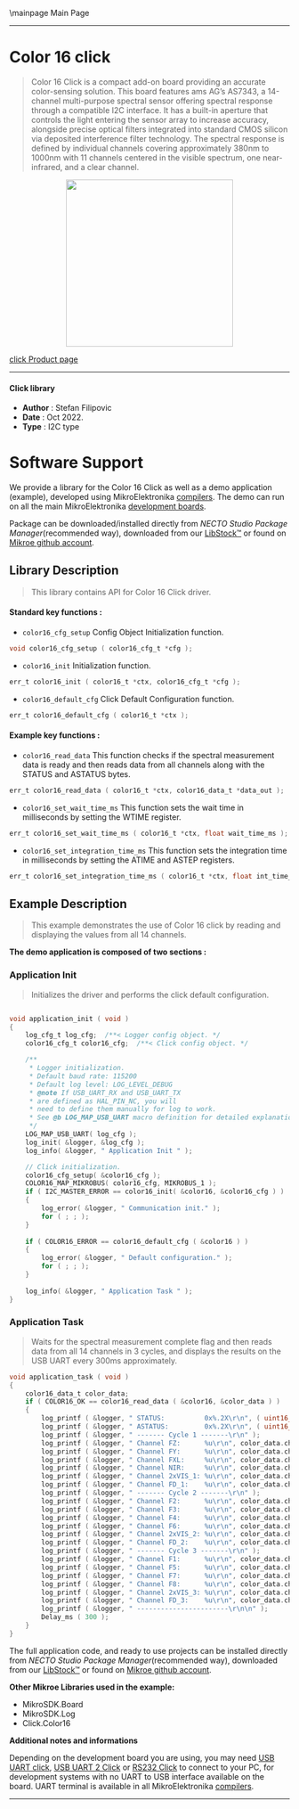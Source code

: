 \mainpage Main Page

---
# Color 16 click

> Color 16 Click is a compact add-on board providing an accurate color-sensing solution. This board features ams AG’s AS7343, a 14-channel multi-purpose spectral sensor offering spectral response through a compatible I2C interface. It has a built-in aperture that controls the light entering the sensor array to increase accuracy, alongside precise optical filters integrated into standard CMOS silicon via deposited interference filter technology. The spectral response is defined by individual channels covering approximately 380nm to 1000nm with 11 channels centered in the visible spectrum, one near-infrared, and a clear channel.

<p align="center">
  <img src="https://download.mikroe.com/images/click_for_ide/color16_click.png" height=300px>
</p>

[click Product page](https://www.mikroe.com/color-16-click)

---


#### Click library

- **Author**        : Stefan Filipovic
- **Date**          : Oct 2022.
- **Type**          : I2C type


# Software Support

We provide a library for the Color 16 Click
as well as a demo application (example), developed using MikroElektronika
[compilers](https://www.mikroe.com/necto-studio).
The demo can run on all the main MikroElektronika [development boards](https://www.mikroe.com/development-boards).

Package can be downloaded/installed directly from *NECTO Studio Package Manager*(recommended way), downloaded from our [LibStock&trade;](https://libstock.mikroe.com) or found on [Mikroe github account](https://github.com/MikroElektronika/mikrosdk_click_v2/tree/master/clicks).

## Library Description

> This library contains API for Color 16 Click driver.

#### Standard key functions :

- `color16_cfg_setup` Config Object Initialization function.
```c
void color16_cfg_setup ( color16_cfg_t *cfg );
```

- `color16_init` Initialization function.
```c
err_t color16_init ( color16_t *ctx, color16_cfg_t *cfg );
```

- `color16_default_cfg` Click Default Configuration function.
```c
err_t color16_default_cfg ( color16_t *ctx );
```

#### Example key functions :

- `color16_read_data` This function checks if the spectral measurement data is ready and then reads data from all channels along with the STATUS and ASTATUS bytes.
```c
err_t color16_read_data ( color16_t *ctx, color16_data_t *data_out );
```

- `color16_set_wait_time_ms` This function sets the wait time in milliseconds by setting the WTIME register.
```c
err_t color16_set_wait_time_ms ( color16_t *ctx, float wait_time_ms );
```

- `color16_set_integration_time_ms` This function sets the integration time in milliseconds by setting the ATIME and ASTEP registers.
```c
err_t color16_set_integration_time_ms ( color16_t *ctx, float int_time_ms );
```

## Example Description

> This example demonstrates the use of Color 16 click by reading and displaying the values from all 14 channels.

**The demo application is composed of two sections :**

### Application Init

> Initializes the driver and performs the click default configuration.

```c

void application_init ( void )
{
    log_cfg_t log_cfg;  /**< Logger config object. */
    color16_cfg_t color16_cfg;  /**< Click config object. */

    /** 
     * Logger initialization.
     * Default baud rate: 115200
     * Default log level: LOG_LEVEL_DEBUG
     * @note If USB_UART_RX and USB_UART_TX 
     * are defined as HAL_PIN_NC, you will 
     * need to define them manually for log to work. 
     * See @b LOG_MAP_USB_UART macro definition for detailed explanation.
     */
    LOG_MAP_USB_UART( log_cfg );
    log_init( &logger, &log_cfg );
    log_info( &logger, " Application Init " );

    // Click initialization.
    color16_cfg_setup( &color16_cfg );
    COLOR16_MAP_MIKROBUS( color16_cfg, MIKROBUS_1 );
    if ( I2C_MASTER_ERROR == color16_init( &color16, &color16_cfg ) ) 
    {
        log_error( &logger, " Communication init." );
        for ( ; ; );
    }
    
    if ( COLOR16_ERROR == color16_default_cfg ( &color16 ) )
    {
        log_error( &logger, " Default configuration." );
        for ( ; ; );
    }
    
    log_info( &logger, " Application Task " );
}

```

### Application Task

> Waits for the spectral measurement complete flag and then reads data from all 14 channels
in 3 cycles, and displays the results on the USB UART every 300ms approximately.

```c
void application_task ( void )
{
    color16_data_t color_data;
    if ( COLOR16_OK == color16_read_data ( &color16, &color_data ) )
    {
        log_printf ( &logger, " STATUS:          0x%.2X\r\n", ( uint16_t ) color_data.status );
        log_printf ( &logger, " ASTATUS:         0x%.2X\r\n", ( uint16_t ) color_data.astatus );
        log_printf ( &logger, " ------- Cycle 1 -------\r\n" );
        log_printf ( &logger, " Channel FZ:      %u\r\n", color_data.ch_fz );
        log_printf ( &logger, " Channel FY:      %u\r\n", color_data.ch_fy );
        log_printf ( &logger, " Channel FXL:     %u\r\n", color_data.ch_fxl );
        log_printf ( &logger, " Channel NIR:     %u\r\n", color_data.ch_nir );
        log_printf ( &logger, " Channel 2xVIS_1: %u\r\n", color_data.ch_2x_vis_1 );
        log_printf ( &logger, " Channel FD_1:    %u\r\n", color_data.ch_fd_1 );
        log_printf ( &logger, " ------- Cycle 2 -------\r\n" );
        log_printf ( &logger, " Channel F2:      %u\r\n", color_data.ch_f2 );
        log_printf ( &logger, " Channel F3:      %u\r\n", color_data.ch_f3 );
        log_printf ( &logger, " Channel F4:      %u\r\n", color_data.ch_f4 );
        log_printf ( &logger, " Channel F6:      %u\r\n", color_data.ch_f6 );
        log_printf ( &logger, " Channel 2xVIS_2: %u\r\n", color_data.ch_2x_vis_2 );
        log_printf ( &logger, " Channel FD_2:    %u\r\n", color_data.ch_fd_2 );
        log_printf ( &logger, " ------- Cycle 3 -------\r\n" );
        log_printf ( &logger, " Channel F1:      %u\r\n", color_data.ch_f1 );
        log_printf ( &logger, " Channel F5:      %u\r\n", color_data.ch_f5 );
        log_printf ( &logger, " Channel F7:      %u\r\n", color_data.ch_f7 );
        log_printf ( &logger, " Channel F8:      %u\r\n", color_data.ch_f8 );
        log_printf ( &logger, " Channel 2xVIS_3: %u\r\n", color_data.ch_2x_vis_3 );
        log_printf ( &logger, " Channel FD_3:    %u\r\n", color_data.ch_fd_3 );
        log_printf ( &logger, " -----------------------\r\n\n" );
        Delay_ms ( 300 );
    }
}
```

The full application code, and ready to use projects can be installed directly from *NECTO Studio Package Manager*(recommended way), downloaded from our [LibStock&trade;](https://libstock.mikroe.com) or found on [Mikroe github account](https://github.com/MikroElektronika/mikrosdk_click_v2/tree/master/clicks).

**Other Mikroe Libraries used in the example:**

- MikroSDK.Board
- MikroSDK.Log
- Click.Color16

**Additional notes and informations**

Depending on the development board you are using, you may need
[USB UART click](https://www.mikroe.com/usb-uart-click),
[USB UART 2 Click](https://www.mikroe.com/usb-uart-2-click) or
[RS232 Click](https://www.mikroe.com/rs232-click) to connect to your PC, for
development systems with no UART to USB interface available on the board. UART
terminal is available in all MikroElektronika
[compilers](https://shop.mikroe.com/compilers).

---
